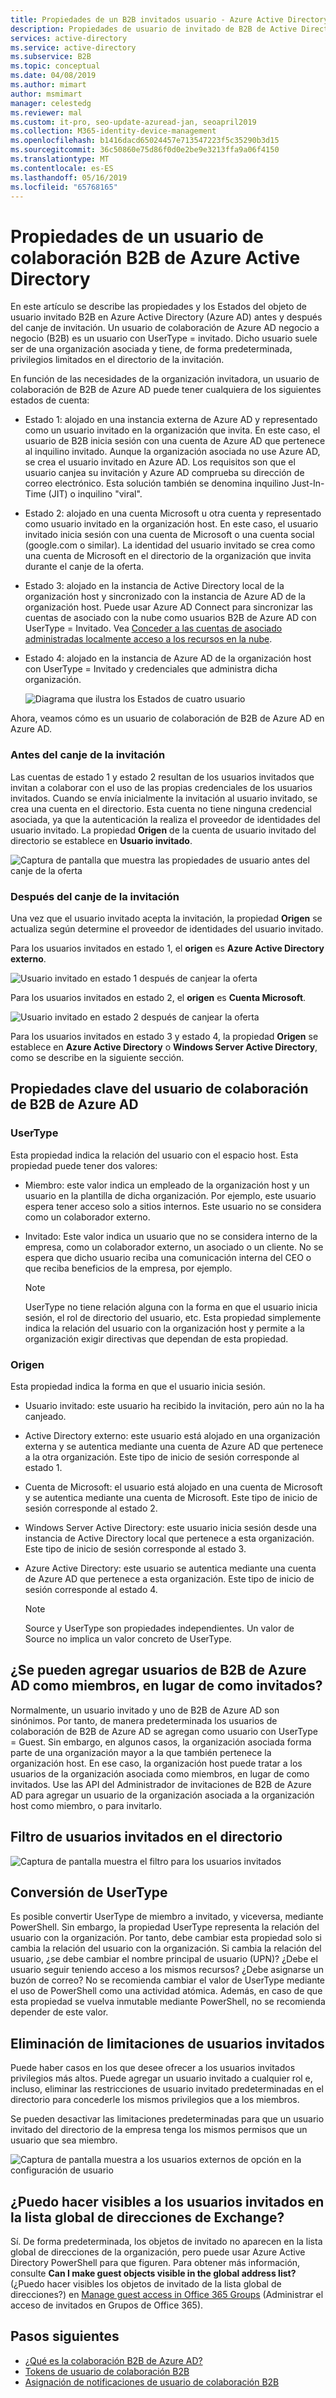```yaml
---
title: Propiedades de un B2B invitados usuario - Azure Active Directory | Microsoft Docs
description: Propiedades de usuario de invitado de B2B de Active Directory de Azure y los Estados antes y después del canje de invitación
services: active-directory
ms.service: active-directory
ms.subservice: B2B
ms.topic: conceptual
ms.date: 04/08/2019
ms.author: mimart
author: msmimart
manager: celestedg
ms.reviewer: mal
ms.custom: it-pro, seo-update-azuread-jan, seoapril2019
ms.collection: M365-identity-device-management
ms.openlocfilehash: b1416dacd65024457e713547223f5c35290b3d15
ms.sourcegitcommit: 36c50860e75d86f0d0e2be9e3213ffa9a06f4150
ms.translationtype: MT
ms.contentlocale: es-ES
ms.lasthandoff: 05/16/2019
ms.locfileid: "65768165"
---
```

# <a name="properties-of-an-azure-active-directory-b2b-collaboration-user"></a>Propiedades de un usuario de colaboración B2B de Azure Active Directory

En este artículo se describe las propiedades y los Estados del objeto de usuario invitado B2B en Azure Active Directory (Azure AD) antes y después del canje de invitación. Un usuario de colaboración de Azure AD negocio a negocio (B2B) es un usuario con UserType = invitado. Dicho usuario suele ser de una organización asociada y tiene, de forma predeterminada, privilegios limitados en el directorio de la invitación.

En función de las necesidades de la organización invitadora, un usuario de colaboración de B2B de Azure AD puede tener cualquiera de los siguientes estados de cuenta:

- Estado 1: alojado en una instancia externa de Azure AD y representado como un usuario invitado en la organización que invita. En este caso, el usuario de B2B inicia sesión con una cuenta de Azure AD que pertenece al inquilino invitado. Aunque la organización asociada no use Azure AD, se crea el usuario invitado en Azure AD. Los requisitos son que el usuario canjea su invitación y Azure AD comprueba su dirección de correo electrónico. Esta solución también se denomina inquilino Just-In-Time (JIT) o inquilino "viral".

- Estado 2: alojado en una cuenta Microsoft u otra cuenta y representado como usuario invitado en la organización host. En este caso, el usuario invitado inicia sesión con una cuenta de Microsoft o una cuenta social (google.com o similar). La identidad del usuario invitado se crea como una cuenta de Microsoft en el directorio de la organización que invita durante el canje de la oferta.

- Estado 3: alojado en la instancia de Active Directory local de la organización host y sincronizado con la instancia de Azure AD de la organización host. Puede usar Azure AD Connect para sincronizar las cuentas de asociado con la nube como usuarios B2B de Azure AD con UserType = Invitado. Vea [Conceder a las cuentas de asociado administradas localmente acceso a los recursos en la nube](hybrid-on-premises-to-cloud.md).

- Estado 4: alojado en la instancia de Azure AD de la organización host con UserType = Invitado y credenciales que administra dicha organización.

  ![Diagrama que ilustra los Estados de cuatro usuario](media/user-properties/redemption-diagram.png)


Ahora, veamos cómo es un usuario de colaboración de B2B de Azure AD en Azure AD.

### <a name="before-invitation-redemption"></a>Antes del canje de la invitación

Las cuentas de estado 1 y estado 2 resultan de los usuarios invitados que invitan a colaborar con el uso de las propias credenciales de los usuarios invitados. Cuando se envía inicialmente la invitación al usuario invitado, se crea una cuenta en el directorio. Esta cuenta no tiene ninguna credencial asociada, ya que la autenticación la realiza el proveedor de identidades del usuario invitado. La propiedad **Origen** de la cuenta de usuario invitado del directorio se establece en **Usuario invitado**. 

![Captura de pantalla que muestra las propiedades de usuario antes del canje de la oferta](media/user-properties/before-redemption.png)

### <a name="after-invitation-redemption"></a>Después del canje de la invitación

Una vez que el usuario invitado acepta la invitación, la propiedad **Origen** se actualiza según determine el proveedor de identidades del usuario invitado.

Para los usuarios invitados en estado 1, el **origen** es **Azure Active Directory externo**.

![Usuario invitado en estado 1 después de canjear la oferta](media/user-properties/after-redemption-state1.png)

Para los usuarios invitados en estado 2, el **origen** es **Cuenta Microsoft**.

![Usuario invitado en estado 2 después de canjear la oferta](media/user-properties/after-redemption-state2.png)

Para los usuarios invitados en estado 3 y estado 4, la propiedad **Origen** se establece en **Azure Active Directory** o **Windows Server Active Directory**, como se describe en la siguiente sección.

## <a name="key-properties-of-the-azure-ad-b2b-collaboration-user"></a>Propiedades clave del usuario de colaboración de B2B de Azure AD
### <a name="usertype"></a>UserType
Esta propiedad indica la relación del usuario con el espacio host. Esta propiedad puede tener dos valores:
- Miembro: este valor indica un empleado de la organización host y un usuario en la plantilla de dicha organización. Por ejemplo, este usuario espera tener acceso solo a sitios internos. Este usuario no se considera como un colaborador externo.

- Invitado: Este valor indica un usuario que no se considera interno de la empresa, como un colaborador externo, un asociado o un cliente. No se espera que dicho usuario reciba una comunicación interna del CEO o que reciba beneficios de la empresa, por ejemplo.

  > [!NOTE]
  > UserType no tiene relación alguna con la forma en que el usuario inicia sesión, el rol de directorio del usuario, etc. Esta propiedad simplemente indica la relación del usuario con la organización host y permite a la organización exigir directivas que dependan de esta propiedad.

### <a name="source"></a>Origen
Esta propiedad indica la forma en que el usuario inicia sesión.

- Usuario invitado: este usuario ha recibido la invitación, pero aún no la ha canjeado.

- Active Directory externo: este usuario está alojado en una organización externa y se autentica mediante una cuenta de Azure AD que pertenece a la otra organización. Este tipo de inicio de sesión corresponde al estado 1.

- Cuenta de Microsoft: el usuario está alojado en una cuenta de Microsoft y se autentica mediante una cuenta de Microsoft. Este tipo de inicio de sesión corresponde al estado 2.

- Windows Server Active Directory: este usuario inicia sesión desde una instancia de Active Directory local que pertenece a esta organización. Este tipo de inicio de sesión corresponde al estado 3.

- Azure Active Directory: este usuario se autentica mediante una cuenta de Azure AD que pertenece a esta organización. Este tipo de inicio de sesión corresponde al estado 4.
  > [!NOTE]
  > Source y UserType son propiedades independientes. Un valor de Source no implica un valor concreto de UserType.

## <a name="can-azure-ad-b2b-users-be-added-as-members-instead-of-guests"></a>¿Se pueden agregar usuarios de B2B de Azure AD como miembros, en lugar de como invitados?
Normalmente, un usuario invitado y uno de B2B de Azure AD son sinónimos. Por tanto, de manera predeterminada los usuarios de colaboración de B2B de Azure AD se agregan como usuario con UserType = Guest. Sin embargo, en algunos casos, la organización asociada forma parte de una organización mayor a la que también pertenece la organización host. En ese caso, la organización host puede tratar a los usuarios de la organización asociada como miembros, en lugar de como invitados. Use las API del Administrador de invitaciones de B2B de Azure AD para agregar un usuario de la organización asociada a la organización host como miembro, o para invitarlo.

## <a name="filter-for-guest-users-in-the-directory"></a>Filtro de usuarios invitados en el directorio

![Captura de pantalla muestra el filtro para los usuarios invitados](media/user-properties/filter-guest-users.png)

## <a name="convert-usertype"></a>Conversión de UserType
Es posible convertir UserType de miembro a invitado, y viceversa, mediante PowerShell. Sin embargo, la propiedad UserType representa la relación del usuario con la organización. Por tanto, debe cambiar esta propiedad solo si cambia la relación del usuario con la organización. Si cambia la relación del usuario, ¿se debe cambiar el nombre principal de usuario (UPN)? ¿Debe el usuario seguir teniendo acceso a los mismos recursos? ¿Debe asignarse un buzón de correo? No se recomienda cambiar el valor de UserType mediante el uso de PowerShell como una actividad atómica. Además, en caso de que esta propiedad se vuelva inmutable mediante PowerShell, no se recomienda depender de este valor.

## <a name="remove-guest-user-limitations"></a>Eliminación de limitaciones de usuarios invitados
Puede haber casos en los que desee ofrecer a los usuarios invitados privilegios más altos. Puede agregar un usuario invitado a cualquier rol e, incluso, eliminar las restricciones de usuario invitado predeterminadas en el directorio para concederle los mismos privilegios que a los miembros.

Se pueden desactivar las limitaciones predeterminadas para que un usuario invitado del directorio de la empresa tenga los mismos permisos que un usuario que sea miembro.

![Captura de pantalla muestra a los usuarios externos de opción en la configuración de usuario](media/user-properties/remove-guest-limitations.png)

## <a name="can-i-make-guest-users-visible-in-the-exchange-global-address-list"></a>¿Puedo hacer visibles a los usuarios invitados en la lista global de direcciones de Exchange?
Sí. De forma predeterminada, los objetos de invitado no aparecen en la lista global de direcciones de la organización, pero puede usar Azure Active Directory PowerShell para que figuren. Para obtener más información, consulte **Can I make guest objects visible in the global address list?** (¿Puedo hacer visibles los objetos de invitado de la lista global de direcciones?) en [Manage guest access in Office 365 Groups](https://docs.microsoft.com/office365/admin/create-groups/manage-guest-access-in-groups?redirectSourcePath=%252fen-us%252farticle%252fmanage-guest-access-in-office-365-groups-9de497a9-2f5c-43d6-ae18-767f2e6fe6e0&view=o365-worldwide#faq) (Administrar el acceso de invitados en Grupos de Office 365). 

## <a name="next-steps"></a>Pasos siguientes

* [¿Qué es la colaboración B2B de Azure AD?](what-is-b2b.md)
* [Tokens de usuario de colaboración B2B](user-token.md)
* [Asignación de notificaciones de usuario de colaboración B2B](claims-mapping.md)
